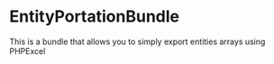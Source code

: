 # EntityPortationBundle
This is a bundle that allows you to simply export entities arrays using PHPExcel
